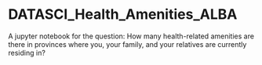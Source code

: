 # DATASCI_Health_Amenities_ALBA
A jupyter notebook for the question: How many health-related amenities are there in provinces where you, your family, and your relatives are currently residing in?
